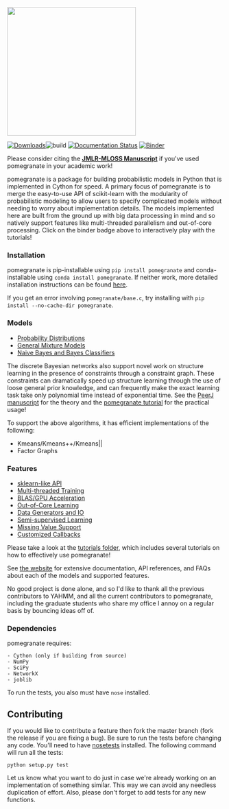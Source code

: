 <img src="https://github.com/jmschrei/pomegranate/blob/master/docs/logo/pomegranate-logo.png" width=300>

[![Downloads](https://pepy.tech/badge/pomegranate)](https://pepy.tech/project/pomegranate)![build](https://github.com/jmschrei/pomegranate/workflows/build/badge.svg) [![Documentation Status](https://readthedocs.org/projects/pomegranate/badge/?version=latest)](http://pomegranate.readthedocs.io/en/latest/?badge=latest) [![Binder](https://mybinder.org/badge_logo.svg)](https://mybinder.org/v2/gh/jmschrei/pomegranate/master)

Please consider citing the [**JMLR-MLOSS Manuscript**](http://jmlr.org/papers/volume18/17-636/17-636.pdf) if you've used pomegranate in your academic work!

pomegranate is a package for building probabilistic models in Python that is implemented in Cython for speed. A primary focus of pomegranate is to merge the easy-to-use API of scikit-learn with the modularity of probabilistic modeling to allow users to specify complicated models without needing to worry about implementation details. The models implemented here are built from the ground up with big data processing in mind and so natively support features like multi-threaded parallelism and out-of-core processing. Click on the binder badge above to interactively play with the tutorials!

### Installation

pomegranate is pip-installable using `pip install pomegranate` and conda-installable using `conda install pomegranate`. If neither work, more detailed installation instructions can be found [here](http://pomegranate.readthedocs.io/en/latest/install.html).

If you get an error involving `pomegranate/base.c`, try installing with `pip install --no-cache-dir pomegranate`.

### Models

* [Probability Distributions](http://pomegranate.readthedocs.io/en/latest/Distributions.html)
* [General Mixture Models](http://pomegranate.readthedocs.io/en/latest/GeneralMixtureModel.html)
* [Naive Bayes and Bayes Classifiers](http://pomegranate.readthedocs.io/en/latest/NaiveBayes.html)

The discrete Bayesian networks also support novel work on structure learning in the presence of constraints through a constraint graph. These constraints can dramatically speed up structure learning through the use of loose general prior knowledge, and can frequently make the exact learning task take only polynomial time instead of exponential time. See the [PeerJ manuscript](https://peerj.com/articles/cs-122/) for the theory and the [pomegranate tutorial](https://github.com/jmschrei/pomegranate/blob/master/tutorials/B_Model_Tutorial_4b_Bayesian_Network_Structure_Learning.ipynb) for the practical usage! 

To support the above algorithms, it has efficient implementations of the following:

* Kmeans/Kmeans++/Kmeans||
* Factor Graphs

### Features

* [sklearn-like API](https://pomegranate.readthedocs.io/en/latest/api.html)
* [Multi-threaded Training](http://pomegranate.readthedocs.io/en/latest/parallelism.html)
* [BLAS/GPU Acceleration](http://pomegranate.readthedocs.io/en/latest/gpu.html)
* [Out-of-Core Learning](http://pomegranate.readthedocs.io/en/latest/ooc.html)
* [Data Generators and IO](https://pomegranate.readthedocs.io/en/latest/io.html)
* [Semi-supervised Learning](http://pomegranate.readthedocs.io/en/latest/semisupervised.html)
* [Missing Value Support](http://pomegranate.readthedocs.io/en/latest/nan.html)
* [Customized Callbacks](http://pomegranate.readthedocs.io/en/latest/callbacks.html)

Please take a look at the [tutorials folder](https://github.com/jmschrei/pomegranate/tree/master/tutorials), which includes several tutorials on how to effectively use pomegranate!

See [the website](http://pomegranate.readthedocs.org/en/latest/) for extensive documentation, API references, and FAQs about each of the models and supported features.

No good project is done alone, and so I'd like to thank all the previous contributors to YAHMM, and all the current contributors to pomegranate, including the graduate students who share my office I annoy on a regular basis by bouncing ideas off of.

### Dependencies

pomegranate requires:

```
- Cython (only if building from source)
- NumPy
- SciPy
- NetworkX
- joblib
```

To run the tests, you also must have `nose` installed.

## Contributing

If you would like to contribute a feature then fork the master branch (fork the release if you are fixing a bug). Be sure to run the tests before changing any code. You'll need to have [nosetests](https://github.com/nose-devs/nose) installed. The following command will run all the tests:

```
python setup.py test
```

Let us know what you want to do just in case we're already working on an implementation of something similar. This way we can avoid any needless duplication of effort. Also, please don't forget to add tests for any new functions.

